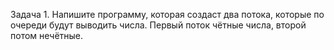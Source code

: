 Задача 1.
Напишите программу, которая создаст два потока, которые по очереди будут выводить числа. Первый поток чётные числа, второй потом нечётные.
